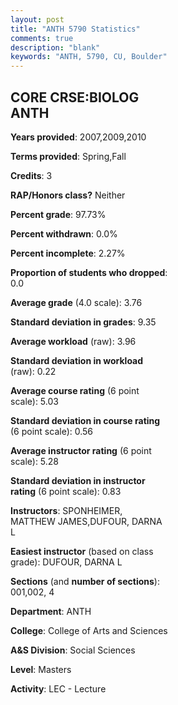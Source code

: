 ```yaml
---
layout: post
title: "ANTH 5790 Statistics"
comments: true
description: "blank"
keywords: "ANTH, 5790, CU, Boulder"
--- 
```

<head>
<script src="https://ajax.googleapis.com/ajax/libs/jquery/2.1.3/jquery.min.js"></script>
<script src="https://dl.dropboxusercontent.com/s/pc42nxpaw1ea4o9/highcharts.js?dl=0"></script>
<!-- <script src="../assets/js/highcharts.js"></script> -->
<style type="text/css">@font-face {
	font-family: "Bebas Neue";
	src: url(https://www.filehosting.org/file/details/544349/BebasNeue%20Regular.otf) format("opentype");
	}
	h1.Bebas { 
		font-family: "Bebas Neue", Verdana, Tahoma;
	}
</style>
</head>
<body>
	<div id="container" style="float: right; width: 45%; height: 88%; margin-left: 2.5%; margin-right: 2.5%;"></div>
	<script language="JavaScript">
		$(document).ready(function() {
		var chart = {type: 'column'};
		var title = {text: 'Grade Distribution'};
		var xAxis = {categories: ['A','B','C','D','F'],crosshair: true};
		var yAxis = {min: 0,title: {text: 'Percentage'}};
		var tooltip = {headerFormat: '<center><b><span style="font-size:20px">{point.key}</span></b></center>',
		               pointFormat: '<td style="padding:0"><b>{point.y:.1f}%</b></td>',
		               footerFormat: '</table>',shared: true,useHTML: true};
		var plotOptions = {column: {pointPadding: 0.0,borderWidth: 0}};  
		var credits = {enabled: false};var series= [{name: 'Percent',data: [77.97,22.03,0.0,0.0,0.0,]}];
		var json = {};
		json.chart = chart;
		json.title = title;
		json.tooltip = tooltip;
		json.xAxis = xAxis;
		json.yAxis = yAxis;  
		json.series = series;
		json.plotOptions = plotOptions;  
		json.credits = credits;
		$('#container').highcharts(json);
	});
	</script>
</body>
			   
## CORE CRSE:BIOLOG ANTH

**Years provided**: 2007,2009,2010

**Terms provided**: Spring,Fall

**Credits**: 3

**RAP/Honors class?** Neither

**Percent grade**: 97.73%

**Percent withdrawn**: 0.0%

**Percent incomplete**: 2.27%

**Proportion of students who dropped**: 0.0

**Average grade** (4.0 scale): 3.76

**Standard deviation in grades**: 9.35

**Average workload** (raw): 3.96

**Standard deviation in workload** (raw): 0.22

**Average course rating** (6 point scale): 5.03

**Standard deviation in course rating** (6 point scale): 0.56

**Average instructor rating** (6 point scale): 5.28

**Standard deviation in instructor rating** (6 point scale): 0.83

**Instructors**: SPONHEIMER, MATTHEW JAMES,DUFOUR, DARNA L

**Easiest instructor** (based on class grade): DUFOUR, DARNA L

**Sections** (and **number of sections**): 001,002, 4

**Department**: ANTH

**College**: College of Arts and Sciences

**A&S Division**: Social Sciences

**Level**: Masters

**Activity**: LEC - Lecture